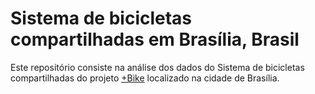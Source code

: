 # Sistema de bicicletas compartilhadas em Brasília, Brasil

 Este repositório consiste na análise dos dados do Sistema de bicicletas compartilhadas do projeto [+Bike](http://maisbikecompartilhada.com.br/) localizado na cidade de Brasília.

